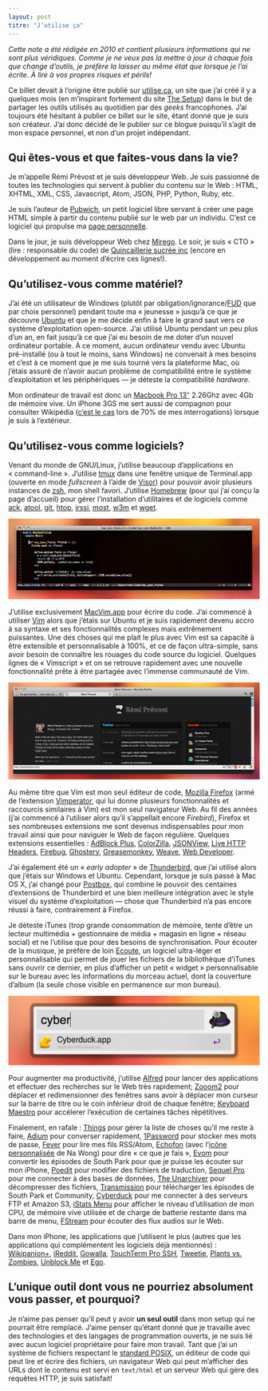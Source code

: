 ```yaml
---
layout: post
titre: "J’utilise ça"
---
```


<div class="note"><em>Cette note a été rédigée en 2010 et contient plusieurs informations qui ne sont plus véridiques. Comme je ne veux pas la mettre à jour à chaque fois que change d’outils, je préfère la laisser au même état que lorsque je l’ai écrite. À lire à vos propres risques et périls!</em></div>

Ce billet devait à l’origine être publié sur [utilise.ca](http://utilise.ca), un site que j’ai créé il y a quelques mois (en m’inspirant fortement du site [The Setup](http://usesthis.com)) dans le but de partager les outils utilisés au quotidien par des *geeks* francophones. J’ai toujours été hésitant à publier ce billet sur le site, étant donné que je suis son créateur. J’ai donc décidé de le publier sur ce blogue puisqu’il s’agit de mon espace personnel, et non d’un projet indépendant.

## Qui êtes-vous et que faites-vous dans la vie?

Je m’appelle Rémi Prévost et je suis développeur Web. Je suis passionné de toutes les technologies qui servent à publier du contenu sur le Web : HTML, XHTML, XML, CSS, Javascript, Atom, JSON, PHP, Python, Ruby, etc.

Je suis l’auteur de [Pubwich](http://www.pubwich.org), un petit logiciel libre servant à créer une page HTML simple à partir du contenu publié sur le web par un individu. C’est ce logiciel qui propulse ma [page personnelle](http://remiprevost.com).

Dans le jour, je suis développeur Web chez [Mirego](http://www.mirego.com/). Le soir, je suis « CTO » (lire : responsable du code) de [Quincaillerie sucrée inc](http://www.quincailleriesucree.com) (encore en développement au moment d’écrire ces lignes!).

## Qu’utilisez-vous comme matériel?

J’ai été un utilisateur de Windows (plutôt par obligation/ignorance/[FUD](https://secure.wikimedia.org/wikipedia/en/wiki/Fear,_uncertainty_and_doubt) que par choix personnel) pendant toute ma « jeunesse » jusqu’à ce que je découvre [Ubuntu](http://www.ubuntu.com) et que je me décide enfin à faire le grand saut vers ce système d’exploitation open-source. J’ai utilisé Ubuntu pendant un peu plus d’un an, en fait jusqu’à ce que j’ai eu besoin de me doter d’un nouvel ordinateur portable. À ce moment, aucun ordinateur vendu avec Ubuntu pré-installé (ou à tout le moins, sans Windows) ne convenait à mes besoins et c’est à ce moment que je me suis tourné vers la plateforme Mac, où j’étais assuré de n’avoir aucun problème de compatibilité entre le système d’exploitation et les périphériques — je déteste la compatibilité *hardware*.

Mon ordinateur de travail est donc un [Macbook Pro 13″](http://www.apple.com/ca/macbookpro/) 2.26Ghz avec 4Gb de mémoire vive. Un iPhone 3GS me sert aussi de compagnon pour consulter Wikipédia ([c’est le cas](https://twitter.com/remi/statuses/2950906098) lors de 70% de mes interrogations) lorsque je suis à l’extérieur.

## Qu’utilisez-vous comme logiciels?

Venant du monde de GNU/Linux, j’utilise beaucoup d’applications en « command-line ». J’utilise [tmux](http://tmux.sourceforge.net/) dans une fenêtre unique de Terminal.app (ouverte en mode *fullscreen* à l’aide de [Visor](http://visor.binaryage.com/)) pour pouvoir avoir plusieurs instances de [zsh](http://www.zsh.org), mon shell favori. J’utilise [Homebrew](http://mxcl.github.com/homebrew/) (pour qui j’ai conçu la page d’accueil) pour gérer l’installation d’utilitaires et de logiciels comme [ack](http://betterthangrep.com/), [atool](http://www.nongnu.org/atool/), [git](http://www.git-scm.com), [htop](http://htop.sourceforge.net/), [irssi](http://irssi.org/), [most](http://www.jedsoft.org/most/), [w3m](http://w3m.sourceforge.net/) et [wget](http://www.gnu.org/software/wget/).

![Une capture d’écran de MacVim](/img/billets/macvim.jpg)

J’utilise exclusivement [MacVim.app](http://code.google.com/p/macvim/) pour écrire du code. J’ai commencé à utiliser [Vim](http://www.vim.org) alors que j’étais sur Ubuntu et je suis rapidement devenu accro à sa syntaxe et ses fonctionnalités complexes mais extrêmement puissantes. Une des choses qui me plait le plus avec Vim est sa capacité à être extensible et personnalisable à 100%, et ce de façon ultra-simple, sans avoir besoin de connaître les rouages du code source du logiciel. Quelques lignes de « Vimscript » et on se retrouve rapidement avec une nouvelle fonctionnalité prête à être partagée avec l’immense communauté de Vim.

![Une capture d’écran de Firefox 4.0](/img/billets/firefox.jpg)

Au même titre que Vim est mon seul éditeur de code, [Mozilla Firefox](http://www.getfirefox.com) (armé de l’extension [Vimperator](http://vimperator.org/vimperator), qui lui donne plusieurs fonctionnalités et raccourcis similaires à Vim) est mon seul navigateur Web. Au fil des années (j’ai commencé à l’utiliser alors qu’il s’appellait encore *Firebird*), Firefox et ses nombreuses extensions me sont devenus indispensables pour mon travail ainsi que pour naviguer le Web de façon régulière. Quelques extensions essentielles : [AdBlock Plus](http://adblockplus.org), [ColorZilla](http://www.colorzilla.com/firefox/), [JSONView](https://addons.mozilla.org/en-US/firefox/addon/10869/), [Live HTTP Headers](http://livehttpheaders.mozdev.org/), [Firebug](http://www.getfirebug.com), [Ghostery](http://www.ghostery.com), [Greasemonkey](https://addons.mozilla.org/en-US/firefox/addon/748), [Weave](https://mozillalabs.com/weave/), [Web Developer](http://chrispederick.com/work/web-developer/).

J’ai également été un « *early adopter* » de [Thunderbird](http://www.getthunderbird.com), que j’ai utilisé alors que j’étais sur Windows et Ubuntu. Cependant, lorsque je suis passé à Mac OS X, j’ai changé pour [Postbox](http://www.postbox-inc.com/), qui combine le pouvoir des centaines d’extensions de Thunderbird et une bien meilleure intégration avec le style visuel du système d’exploitation — chose que Thunderbird n’a pas encore réussi à faire, contrairement à Firefox.

Je déteste iTunes (trop grande consommation de mémoire, tente d’être un lecteur multimédia + gestionnaire de média + magasin en ligne + réseau social) et ne l’utilise que pour des besoins de synchronisation. Pour écouter de la musique, je préfère de loin [Ecoute](http://www.ecouteapp.com), un logiciel ultra-léger et personnalisable qui permet de jouer les fichiers de la bibliothèque d’iTunes sans ouvrir ce dernier, en plus d’afficher un petit « widget » personnalisable sur le bureau avec les informations du morceau actuel, dont la couverture d’album (la seule chose visible en permanence sur mon bureau).

![Une capture d’écran d’Alfred](/img/billets/alfred.jpg)

Pour augmenter ma productivité, j’utilise [Alfred](http://www.alfredapp.com) pour lancer des applications et effectuer des recherches sur le Web très rapidement; [Zooom2](http://coderage-software.com/) pour déplacer et redimensionner des fenêtres sans avoir à déplacer mon curseur sur la barre de titre ou le coin inférieur droit de chaque fenêtre; [Keyboard Maestro](http://www.keyboardmaestro.com/main/) pour accélerer l’exécution de certaines tâches répétitives.

Finalement, en rafale : [Things](http://culturedcode.com/things/) pour gérer la liste de choses qu’il me reste à faire, [Adium](http://www.adium.im) pour converser rapidement, [1Password](http://agilewebsolutions.com/products/1Password) pour stocker mes mots de passe, [Fever](http://feedafever.com) pour lire mes fils RSS/Atom, [Echofon](http://www.echofon.com/) (avec l’[icône personnalisée](http://nadesign.net/#goodies?echofon) de Na Wong) pour dire « ce que je fais », [Evom](http://thelittleappfactory.com/evom/) pour convertir les épisodes de South Park pour que je puisse les écouter sur mon iPhone, [Poedit](http://www.poedit.net/) pour modifier des fichiers de traduction, [Sequel Pro](http://www.sequelpro.com/) pour me connecter à des bases de données, [The Unarchiver](http://wakaba.c3.cx/s/apps/unarchiver.html) pour décompresser des fichiers, [Transmission](http://www.transmissionbt.com/) pour télécharger les épisodes de South Park et Community, [Cyberduck](http://www.cyberduck.ch) pour me connecter à des serveurs FTP et Amazon S3, [iStats Menu](http://bjango.com/apps/istatmenus/) pour afficher le niveau d’utilisation de mon CPU, de mémoire vive utilisée et de charge de batterie restante dans ma barre de menu, [FStream](http://www.sourcemac.com/?page=fstream) pour écouter des flux audios sur le Web.

Dans mon iPhone, les applications que j’utilisent le plus (autres que les applications qui complémentent les logiciels déjà mentionnés) : [Wikipanion+](http://itunes.apple.com/ca/app/wikipanion-plus/id290613987?mt=8), [iReddit](http://itunes.apple.com/ca/app/ireddit/id302732279?mt=8), [Gowalla](http://itunes.apple.com/ca/app/gowalla/id304510106?mt=8), [TouchTerm Pro SSH](http://itunes.apple.com/ca/app/touchterm-pro-ssh/id296468040?mt=8), [Tweetie](http://itunes.apple.com/ca/app/tweetie-2/id333903271?mt=8), [Plants vs. Zombies](http://itunes.apple.com/ca/app/plants-vs-zombies/id350642635?mt=8), [Unblock Me](http://itunes.apple.com/ca/app/unblock-me/id315021242?mt=8) et [Ego](http://ego-app.com/).

## L’unique outil dont vous ne pourriez absolument vous passer, et pourquoi?

Je n’aime pas penser qu’il peut y avoir **un seul outil** dans mon setup qui ne pourrait être remplacé. J’aime penser qu’étant donné que je travaille avec des technologies et des langages de programmation ouverts, je ne suis lié avec aucun logiciel propriétaire pour faire mon travail. Tant que j’ai un système de fichiers respectant le [standard POSIX](https://secure.wikimedia.org/wikipedia/fr/wiki/POSIX), un éditeur de code qui peut lire et écrire des fichiers, un navigateur Web qui peut m’afficher des URLs dont le contenu est servi en `text/html` et un serveur Web qui gère des requêtes HTTP, je suis satisfait!
